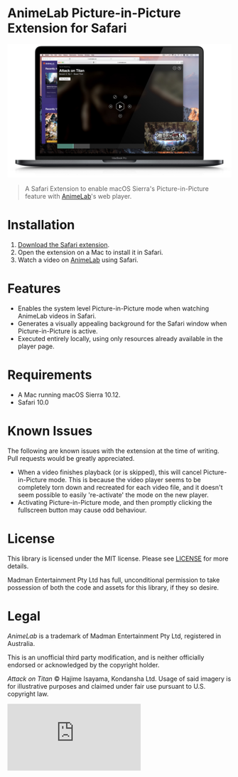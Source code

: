 # AnimeLab Picture-in-Picture Extension for Safari

![Screenshot](https://raw.githubusercontent.com/TimOliver/AnimeLabPiP/master/screenshot.jpg?token=AAaMP8cq2O5KMuobN48UB_IoGUxjlXHfks5Y8cm6wA%3D%3D)

> A Safari Extension to enable macOS Sierra's Picture-in-Picture feature with [AnimeLab](http://animelab.com)'s web player.



# Installation

1. [Download the Safari extension](https://github.com/TimOliver/AnimeLabPiP/releases/download/1.0.0/AnimeLabPiP.safariextz).
2. Open the extension on a Mac to install it in Safari.
3. Watch a video on [AnimeLab](http://animelab.com) using Safari.

# Features

* Enables the system level Picture-in-Picture mode when watching AnimeLab videos in Safari.
* Generates a visually appealing background for the Safari window when Picture-in-Picture is active.
* Executed entirely locally, using only resources already available in the player page.

# Requirements

* A Mac running macOS Sierra 10.12.
* Safari 10.0

# Known Issues

The following are known issues with the extension at the time of writing. Pull requests would be greatly appreciated.

* When a video finishes playback (or is skipped), this will cancel Picture-in-Picture mode. This is because the video player seems to be completely torn down and recreated for each video file, and it doesn't seem possible to easily 're-activate' the mode on the new player.
* Activating Picture-in-Picture mode, and then promptly clicking the fullscreen button may cause odd behaviour.

# License

This library is licensed under the MIT license. Please see [LICENSE](LICENSE) for more details.

Madman Entertainment Pty Ltd has full, unconditional permission to take possession of both the code and assets for this library, if they so desire.


# Legal

*AnimeLab* is a trademark of Madman Entertainment Pty Ltd, registered in Australia.

This is an unofficial third party modification, and is neither officially endorsed or acknowledged by the copyright holder.

*Attack on Titan* © Hajime Isayama, Kondansha Ltd. Usage of said imagery is for illustrative purposes and claimed under fair use pursuant to U.S. copyright law.

![analytics](https://ga-beacon.appspot.com/UA-5643664-16/AnimeLabPiP/README.md?pixel)
